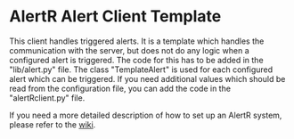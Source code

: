 AlertR Alert Client Template
======

This client handles triggered alerts. It is a template which handles the communication with the server, but does not do any logic when a configured alert is triggered. The code for this has to be added in the "lib/alert.py" file. The class "TemplateAlert" is used for each configured alert which can be triggered. If you need additional values which should be read from the configuration file, you can add the code in the "alertRclient.py" file.

If you need a more detailed description of how to set up an AlertR system, please refer to the [wiki](https://github.com/sqall01/alertR/wiki).
